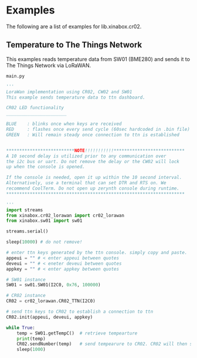 # Examples

The following are a list of examples for lib.xinabox.cr02.

## Temperature to The Things Network


This examples reads temperature data from SW01 (BME280) and sends it to The Things Network via LoRaWAN.



```main.py```

```python
''' 
LoraWan implementation using CR02, CW02 and SW01
This example sends temperature data to ttn dashboard.

CR02 LED functionality
_______________________

BLUE    : blinks once when keys are received
RED     : flashes once every send cycle (60sec hardcoded in .bin file)
GREEN   : Will remain steady once connection to ttn is established


**************************NOTE!!!!!!!!!!!***************************
A 10 second delay is utilized prior to any communication over
the i2c bus or uart. Do not remove the delay or the CW02 will lock
up when the console is opened.

If the console is needed, open it up within the 10 second interval.
Alternatively, use a terminal that can set DTR and RTS on. We
recommend CoolTerm. Do not open up zerynth console during runtime.
********************************************************************

'''
import streams
from xinabox.cr02_lorawan import cr02_lorawan
from xinabox.sw01 import sw01

streams.serial()

sleep(10000) # do not remove!

# enter ttn keys generated by the ttn console. simply copy and paste.
appeui = "" # < enter appeui between quotes
deveui = "" # < eneter deveui between quotes
appkey = "" # < enter appkey between quotes

# SW01 instance
SW01 = sw01.SW01(I2C0, 0x76, 100000)

# CR02 instance
CR02 = cr02_lorawan.CR02_TTN(I2C0)

# send ttn keys to CR02 to establish a connection to ttn
CR02.init(appeui, deveui, appkey)

while True:
    temp = SW01.getTempC()  # retrieve tempearture
    print(temp)
    CR02.sendNumber(temp)   # send tempearure to CR02. CR02 will then send the temperature to TTN every 60 seconds.
    sleep(1000)
```

